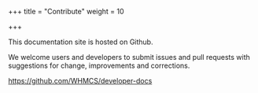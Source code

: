 +++
title = "Contribute"
weight = 10

+++

This documentation site is hosted on Github.

We welcome users and developers to submit issues and pull requests with suggestions for change, improvements and corrections.

https://github.com/WHMCS/developer-docs
